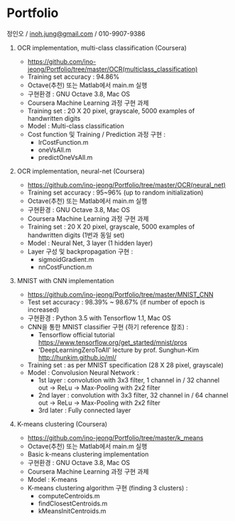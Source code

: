 Portfolio
=

정인오 / inoh.jung@gmail.com / 010-9907-9386


1. OCR implementation, multi-class classification (Coursera)

    - https://github.com/ino-jeong/Portfolio/tree/master/OCR(multiclass_classification)
    - Training set accuracy : 94.86%
    - Octave(추천) 또는 Matlab에서 main.m 실행
    - 구현환경 : GNU Octave 3.8, Mac OS
    - Coursera Machine Learning 과정 구현 과제
    - Training set : 20 X 20 pixel, grayscale, 5000 examples of handwritten digits
    - Model : Multi-class classification
    - Cost function 및 Training / Prediction 과정 구현 :
        + lrCostFunction.m
        + oneVsAll.m
        + predictOneVsAll.m


2. OCR implementation, neural-net (Coursera)

    - https://github.com/ino-jeong/Portfolio/tree/master/OCR(neural_net)
    - Training set accuracy : 95~96% (up to random initialization)
    - Octave(추천) 또는 Matlab에서 main.m 실행
    - 구현환경 : GNU Octave 3.8, Mac OS
    - Coursera Machine Learning 과정 구현 과제
    - Training set : 20 X 20 pixel, grayscale, 5000 examples of handwritten digits (1번과 동일 set)
    - Model : Neural Net, 3 layer (1 hidden layer)
    - Layer 구성 및 backpropagation 구현 :
        + sigmoidGradient.m
        + nnCostFunction.m


3. MNIST with CNN implementation</h4>
    - https://github.com/ino-jeong/Portfolio/tree/master/MNIST_CNN
    - Test set accuracy : 98.39% ~ 98.67% (if number of epoch is increased)
    - 구현환경 : Python 3.5 with Tensorflow 1.1, Mac OS
    - CNN을 통한 MNIST classifier 구현 (하기 reference 참조) :
      + Tensorflow official tutorial https://www.tensorflow.org/get_started/mnist/pros
      + 'DeepLearningZeroToAll' lecture by prof. Sunghun-Kim
    http://hunkim.github.io/ml/
    - Training set : as per MNIST specification (28 X 28 pixel, grayscale)
    - Model : Convolusion Neural Network :
      - 1st layer :
        convolution with 3x3 filter, 1 channel in / 32 channel out → ReLu → Max-Pooling with 2x2 filter
      - 2nd layer :
      convolution with 3x3 filter, 32 channel in / 64 channel out → ReLu → Max-Pooling with 2x2 filter
      - 3rd later :
      Fully connected layer


4. K-means clustering (Coursera)

    - https://github.com/ino-jeong/Portfolio/tree/master/k_means
    - Octave(추천) 또는 Matlab에서 main.m 실행
    - Basic k-means clustering implementation
    - 구현환경 : GNU Octave 3.8, Mac OS
    - Coursera Machine Learning 과정 구현 과제
    - Model : K-means
    - K-means clustering algorithm 구현 (finding 3 clusters) :
        + computeCentroids.m
        + findClosestCentroids.m
        + kMeansInitCentroids.m
